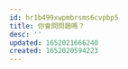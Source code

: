 ```yaml
---
id: hr1b499xwpmbrsms6cvpbp5
title: 你會問問題嗎？
desc: ''
updated: 1652021666240
created: 1652020594223
---
```



